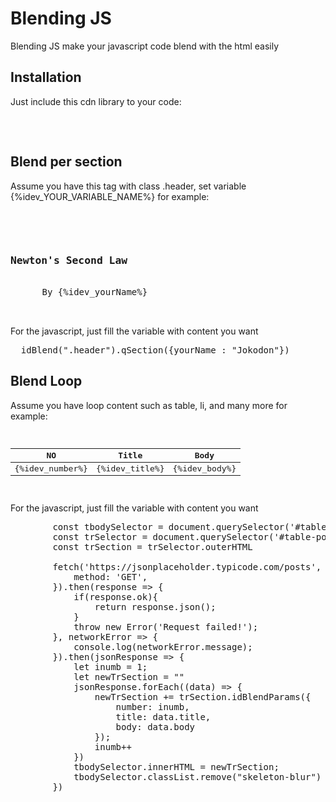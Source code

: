 # Blending JS
Blending JS make your javascript code blend with the html easily

## Installation
Just include this cdn library to your code:
<pre>
  <script src="https://cdn.jsdelivr.net/gh/idevsemarang/blendingjs@main/main.js"></script>
</pre>

## Blend per section
Assume you have this tag with class .header, set variable {%idev_YOUR_VARIABLE_NAME%} for example:
<pre>
  <div class="header">
      <h3>Newton's Second Law</h3>
      <span>By {%idev_yourName%}</span>
  </div>
</pre>

For the javascript, just fill the variable with content you want 
<pre>
  idBlend(".header").qSection({yourName : "Jokodon"})
</pre>


## Blend Loop
Assume you have loop content such as table, li, and many more for example:
<pre>
    <table id="table-post">
        <thead>
            <tr>
                <th>NO</th>
                <th>Title</th>
                <th>Body</th>
            </tr>
        </thead>
        <tbody>
            <tr>
                <td>{%idev_number%}</td>
                <td>{%idev_title%}</td>
                <td>{%idev_body%}</td>
            </tr>
        </tbody>
    </table>
</pre>

For the javascript, just fill the variable with content you want 
<pre>
        const tbodySelector = document.querySelector('#table-post tbody');
        const trSelector = document.querySelector('#table-post tbody tr');
        const trSection = trSelector.outerHTML

        fetch('https://jsonplaceholder.typicode.com/posts', {
            method: 'GET',
        }).then(response => {
            if(response.ok){
                return response.json();  
            }
            throw new Error('Request failed!');
        }, networkError => {
            console.log(networkError.message);
        }).then(jsonResponse => {
            let inumb = 1;
            let newTrSection = ""
            jsonResponse.forEach((data) => {
                newTrSection += trSection.idBlendParams({
                    number: inumb,
                    title: data.title,
                    body: data.body
                });
                inumb++
            })
            tbodySelector.innerHTML = newTrSection;
            tbodySelector.classList.remove("skeleton-blur")
        })
</pre>

